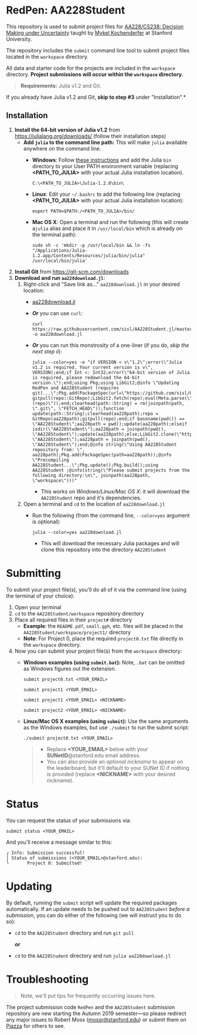 



# RedPen: AA228Student

This repository is used to submit project files for [AA228/CS238: Decision Making under Uncertainty](https://aa228.stanford.edu) taught by [Mykel Kochenderfer](https://mykel.kochenderfer.com) at Stanford University.

The repository includes the `submit` command line tool to submit project files located in the `workspace` directory.

All data and starter code for the projects are included in the `workspace` directory. **Project submissions will occur within the `workspace` directory.**

> **Requirements:** Julia v1.2 and Git.

If you already have Julia v1.2 and Git, **skip to step #3** under "Installation".*


## Installation
1. **Install the 64-bit version of Julia v1.2** from https://julialang.org/downloads/ (follow their installation steps)
   - **Add `julia` to the command line path:** This will make `julia` available anywhere on the command line.
     - **Windows**:  Follow [these instructions](https://helpdeskgeek.com/windows-10/add-windows-path-environment-variable/) and add the Julia `bin` directory to your User PATH environment variable (replacing **<PATH_TO_JULIA>** with your actual Julia installation location).

           C:\<PATH_TO_JULIA>\Julia-1.2.0\bin\
     - **Linux**: Edit your `~/.bashrc` to add the following line (replacing **<PATH_TO_JULIA>** with your actual Julia installation location):

           export PATH=$PATH:/<PATH_TO_JULIA>/bin/
     - **Mac OS X**: Open a terminal and run the following (this will create a`julia` alias and place it in `/usr/local/bin` which is already on the terminal path):

           sudo sh -c 'mkdir -p /usr/local/bin && ln -fs "/Applications/Julia-1.2.app/Contents/Resources/julia/bin/julia" /usr/local/bin/julia'


2. **Install Git** from https://git-scm.com/downloads
3. **Download and run `aa228download.jl`**:
   1. Right-click and "Save link as..." `aa228download.jl` in your desired location:
      - [aa228download.jl](https://github.com/sisl/AA228Student.jl/raw/master/aa228download.jl)
      - ***Or*** you can use `curl`:

            curl https://raw.githubusercontent.com/sisl/AA228Student.jl/master/aa228download.jl -o aa228download.jl
      - ***Or*** you can run this monstrosity of a one-liner (if you do, *skip the next step ii*):

            julia --color=yes -e "if VERSION < v\"1.2\";error(\"Julia v1.2 is required. Your current version is v\", VERSION);end;if Int <: Int32;error(\"64-bit version of Julia is required, please redownload the 64-bit version.\");end;using Pkg;using LibGit2;@info \"Updating RedPen and AA228Student (requires git)...\";Pkg.add(PackageSpec(url=\"https://github.com/sisl/Obfuscatee.jl.git\"));Pkg.add(PackageSpec(url=\"https://github.com/sisl/RedPen.jl.git\"));function gitpull(repo::GitRepo);LibGit2.fetch(repo);eval(Meta.parse(\"LibGit2.merge\"*Char(33)*\"(repo)\"));end;clearhead(path::String) = rm(joinpath(path, \".git\", \"FETCH_HEAD\"));function update(path::String);clearhead(aa228path);repo = GitRepo(aa228path);gitpull(repo);end;if basename(pwd()) == \"AA228Student\";aa228path = pwd();update(aa228path);elseif isdir(\"AA228Student\");aa228path = joinpath(pwd(), \"AA228Student\");update(aa228path);else;LibGit2.clone(\"https://github.com/sisl/AA228Student.jl.git\", \"AA228Student\");aa228path = joinpath(pwd(), \"AA228Student\");end;@info string(\"Using AA228Student repository from: \", aa228path);Pkg.add(PackageSpec(path=aa228path));@info \"Precompiling AA228Student...\";Pkg.update();Pkg.build();using AA228Student ;@info(string(\"Please submit projects from the following directory:\n\", joinpath(aa228path, \"workspace\")))"
        - This works on *Windows/Linux/Mac OS X*: it will download the `AA228Student` repo and it's dependencies.
   2. Open a terminal and `cd` to the location of `aa228download.jl`
      - Run the following (from the command line, `--color=yes` argument is optional):

            julia --color=yes aa228download.jl
        - This will download the necessary Julia packages and will clone this repository into the directory `AA228Student`

# Submitting
To submit your project file(s), you'll do all of it via the command line (using the terminal of your choice):
1. Open your terminal
2. `cd` to the `AA228Student/workspace` repository directory
3. Place all required files in their `project#` directory
   - **Example**: the `README.pdf`, `small.gph`, etc. files will be placed in the `AA228Student/workspace/project1/` directory
   - **Note**: For Project 0, place the required `project0.txt` file directly in the `workspace` directory.
 4. Now you can submit your project file(s) from the `workspace` directory:
     - **Windows examples (using `submit.bat`):** Note, `.bat` can be omitted as Windows figures out the extension.

           submit project0.txt <YOUR_EMAIL>

           submit project1 <YOUR_EMAIL>

           submit project1 <YOUR_EMAIL> <NICKNAME>

           submit project2 <YOUR_EMAIL> <NICKNAME>

    - **Linux/Mac OS X examples (using `submit`):** Use the same arguments as the Windows examples, but use `./submit` to run the submit script:

          ./submit project0.txt <YOUR_EMAIL>
      > - Replace **<YOUR_EMAIL>** below with your **SUNetID**@stanford.edu email address.
      > - You can also provide an *optional nickname* to appear on the leaderboard, but it'll default to your SUNet ID if nothing is provided (replace **\<NICKNAME\>** with your desired nickname).

# Status
You can request the status of your submissions via:

    submit status <YOUR_EMAIL>

And you'll receive a message similar to this:

    ┌ Info: Submission successful!
    │ Status of submissions (<YOUR_EMAIL>@stanford.edu):
    └       Project 0: Submitted!

# Updating
By default, running the `submit` script will update the required packages automatically. If an update needs to be pushed out to `AA228Student` *before a submission*, you can do either of the following (we will instruct you to do so):
- `cd` to the `AA228Student` directory and run `git pull`

  ***or***

- `cd` to the `AA228Student` directory and run `julia aa228download.jl`

# Troubleshooting
> Note, we'll put tips for frequently occurring issues here.

The project submission code `RedPen` and the `AA228Student` submission repository are new starting the Autumn 2019 semester—so please redirect any major issues to Robert Moss (mossr@stanford.edu) or submit them on [Piazza](https://piazza.com/) for others to see.